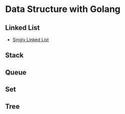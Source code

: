 # Data Structure with Golang

## Linked List
- [Singly Linked List](https://github.com/dwivedisshyam/gods/tree/main/lists/singlylinkedlist)

## Stack

## Queue

## Set

## Tree
